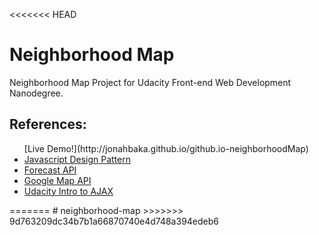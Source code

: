 <<<<<<< HEAD
<h1>Neighborhood Map</h1>
<p>Neighborhood Map Project for Udacity Front-end Web Development Nanodegree.</p>
<h2>References:</h2>
<ul>
[Live Demo!](http://jonahbaka.github.io/github.io-neighborhoodMap)
	<li><a href = "https://www.udacity.com/course/ud989">Javascript Design Pattern</a></li>
	<li><a href="https://developer.forecast.io/">Forecast API</a></li>
	<li><a href="https://developers.google.com/maps/documentation/javascript/tutorial">Google Map API</a></li>
	<li><a href="https://www.udacity.com/course/ud110">Udacity Intro to AJAX</a></li>
</ul>
=======
# neighborhood-map
>>>>>>> 9d763209dc34b7b1a66870740e4d748a394edeb6
